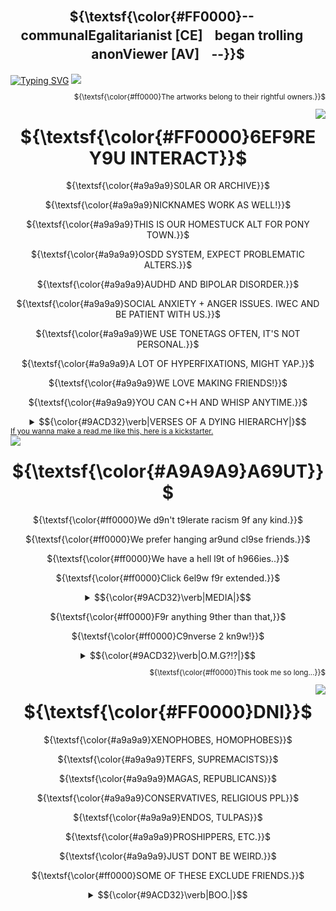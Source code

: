 <div align="center">

## ${\textsf{\color{#FF0000}--ㅤcommunalEgalitarianist [CE]ㅤbegan trollingㅤanonViewer [AV]ㅤ--}}$
</div>
<a href="https://git.io/typing-svg"><img src="https://readme-typing-svg.herokuapp.com?font=Fira+Code&size=30&duration=3500&pause=850&color=A9A9A9&center=true&repeat=false&width=1000&height=60&lines=WISHING+Y9U+WERE+THERE+WHEN+THEY+--+NEEDED+--+Y9U;THE+9NLY+S9UL+WH9'S+EVER+C9MPLETED+Y9U." alt="Typing SVG" /></a>
<img src="https://github.com/user-attachments/assets/9c000628-8ca1-4167-a816-9842d4c7e50b"></a>
<div align="right">
<sub> 
  
${\textsf{\color{#ff0000}The artworks belong to their rightful owners.}}$
</sub>
</div>
<div align="center">
<img src="https://github.com/user-attachments/assets/5fda2107-c0fc-4830-a4c9-521c4caf7ca5" align="right" width="%50"></a>
</div>

<div align="center">
  
  # ${\textsf{\color{#FF0000}6EF9RE Y9U INTERACT}}$
  <p align="center">
${\textsf{\color{#a9a9a9}S0LAR OR ARCHIVE}}$ <br>
</p>

${\textsf{\color{#a9a9a9}NICKNAMES WORK AS WELL!}}$ <br>
</p>

${\textsf{\color{#a9a9a9}THIS IS OUR HOMESTUCK ALT FOR PONY TOWN.}}$ <br>
</p>

${\textsf{\color{#a9a9a9}OSDD SYSTEM, EXPECT PROBLEMATIC ALTERS.}}$ <br>
</p>
    
${\textsf{\color{#a9a9a9}AUDHD AND BIPOLAR DISORDER.}}$ <br>
</p>

${\textsf{\color{#a9a9a9}SOCIAL ANXIETY + ANGER ISSUES. IWEC AND BE PATIENT WITH US.}}$ <br>
</p>

${\textsf{\color{#a9a9a9}WE USE TONETAGS OFTEN, IT'S NOT PERSONAL.}}$ <br>
</p>

${\textsf{\color{#a9a9a9}A LOT OF HYPERFIXATIONS, MIGHT YAP.}}$ <br>
</p>

${\textsf{\color{#a9a9a9}WE LOVE MAKING FRIENDS!}}$ <br>
</p>

${\textsf{\color{#a9a9a9}YOU CAN C+H AND WHISP ANYTIME.}}$ <br>
</p>
</div>

<div align="center">
  <details>
    <summary> <td>$${\color{#9ACD32}\verb|VERSES OF A DYING HIERARCHY|}$$</td> </summary>
    <a href="https://git.io/typing-svg"><img src="https://readme-typing-svg.herokuapp.com?font=Fira+Code&duration=2500&pause=850&color=A9A9A9&center=true&vCenter=true&width=430&lines=MIN9R+DEPRESSI9NS+ARE+PRANKS%2C;CANDY+6L99D+IS+L9W-PRICED.;THEREF9RE%2C+REJ9ICE+-;T9+THE+EXTENT+Y9U+CAN+HARDLY+6EAR." alt="Typing SVG" /></a><a href="https://git.io/typing-svg"><img src="https://readme-typing-svg.herokuapp.com?font=Fira+Code&duration=2500&pause=850&color=FF0000&center=true&vCenter=true&width=430&separator=%3C&lines=MINOR+THEORIES+ARE+NONSENSE%2C%3CPLEASURE+IS+LOW-PRICED.%3CON+NO+ACCOUNT+YOU+SHOULD+REFLECT;%3CFOR+IT'S+TOO+LATE." alt="Typing SVG" /></a>
  </details>
</div>
<div align="left">
    
<sub> 
    <a href=https://github.com/COMMUNALEGALITARIANIST/CODE-STUFF-THAT-I-THINK-WILL-BE-USEFUL/blob/main/README.md?plain>
If you wanna make a read.me like this, here is a kickstarter.
</sub>
</div>
      
<div align="center">
<img src="https://github.com/user-attachments/assets/d21e5799-b4ff-48ee-bc81-7de25d4ab192" align="left" width="%50"></a>
</div>

<div align="center">
  
  # ${\textsf{\color{#A9A9A9}A69UT}}$
  
${\textsf{\color{#ff0000}We d9n't t9lerate racism 9f any kind.}}$ <br>
</p>

${\textsf{\color{#ff0000}We prefer hanging ar9und cl9se friends.}}$ <br>
</p>

${\textsf{\color{#ff0000}We have a hell l9t of h966ies..}}$ <br>
</p>

${\textsf{\color{#ff0000}Click 6el9w f9r extended.}}$ <br>
</p>
</div>
<div align="center">
  <details>
    <summary> <td>$${\color{#9ACD32}\verb|MEDIA|}$$</td> </summary>
<p align="right">
${\textsf{\color{#a9a9a9}HOMESTUCK}}$ <br>
${\textsf{\color{#a9a9a9}SCOTT PILGRIM}}$ <br>
${\textsf{\color{#a9a9a9}RAMSHACKLE}}$ <br>
${\textsf{\color{#a9a9a9}MURDER DRONES, TADC}}$ <br>
${\textsf{\color{#a9a9a9}METAL GEAR}}$ <br>
${\textsf{\color{#a9a9a9}TOUHOU}}$ <br>
${\textsf{\color{#a9a9a9}8:11, DUBUK}}$ <br>
${\textsf{\color{#a9a9a9}STUDIO INVESTIGRAVE}}$ <br>
${\textsf{\color{#a9a9a9}BLOODMONEY}}$ <br>
${\textsf{\color{#a9a9a9}ELTINGVILLE CLUB}}$ <br>
${\textsf{\color{#a9a9a9}DOOM, HALO-MCC, DUKE NUKEM}}$ <br>
${\textsf{\color{#a9a9a9}FUNGER}}$ <br>
${\textsf{\color{#a9a9a9}AMERICAN PSYCHO}}$ <br>
${\textsf{\color{#a9a9a9}PRETTY BLOOD, HTF}}$ <br>
${\textsf{\color{#a9a9a9}SILENT HILL 1-3, RE 7-8, OUTLAST}}$ <br>
${\textsf{\color{#a9a9a9}POSTAL}}$ <br>
${\textsf{\color{#a9a9a9}F:TUT}}$ <br>
${\textsf{\color{#a9a9a9}E:TM}}$ <br>
${\textsf{\color{#a9a9a9}FNAF, DSAF}}$ <br>
${\textsf{\color{#a9a9a9}MADCOM}}$ <br>
${\textsf{\color{#a9a9a9}OMORI}}$ <br>
${\textsf{\color{#a9a9a9}PORTAL}}$ <br>
${\textsf{\color{#a9a9a9}RANFREN}}$ <br>
${\textsf{\color{#a9a9a9}PTP}}$ <br>
${\textsf{\color{#ff0000}A whole lot more...}}$ <br>
  </p>
</details>
</div>
<div align="center">
  
${\textsf{\color{#ff0000}F9r anything 9ther than that,}}$ <br>
</p>

${\textsf{\color{#ff0000}C9nverse 2 kn9w!}}$ <br>
</p>
</div>

<div align="center">
  <details>
    <summary> <td>$${\color{#9ACD32}\verb|O.M.G?!?|}$$</td> </summary>
    <a href="https://git.io/typing-svg"><img src="https://readme-typing-svg.herokuapp.com?font=Fira+Code&duration=1500&pause=350&color=A9A9A9&center=true&vCenter=true&width=430&lines=I+LIKE+THE+WAY+THAT+Y9U+TALK%2C;CRASH+!;BANG+!!;Y9U'RE+S9+6EAUTIFUL." alt="Typing SVG" /></a><a href="https://git.io/typing-svg"><img src="https://readme-typing-svg.herokuapp.com?font=Fira+Code&duration=1500&pause=350&color=FF0000&center=true&vCenter=true&width=430&lines=I+LIKE+THE+WAY+THAT+YOU+WALK%2C;BOOM+!;BANG+!!;YOU'RE+SO+BEAUTIFUL." alt="Typing SVG" /></a>
  </details>
</div>

<div align="right">
<sub> 
  
${\textsf{\color{#ff0000}This took me so long...}}$
</sub>
</div>

<div align="center">
<img src="https://github.com/user-attachments/assets/4592e6a4-0c77-4df1-bedc-321306b6c1c4" align="right" width="%70"></a>
</div>

<div align="center">
  
  # ${\textsf{\color{#FF0000}DNI}}$
  
<p align="center">  
${\textsf{\color{#a9a9a9}XENOPHOBES, HOMOPHOBES}}$ <br>
</p>

${\textsf{\color{#a9a9a9}TERFS, SUPREMACISTS}}$ <br>
</p>

${\textsf{\color{#a9a9a9}MAGAS, REPUBLICANS}}$ <br>
</p>

${\textsf{\color{#a9a9a9}CONSERVATIVES, RELIGIOUS PPL}}$ <br>
</p>

${\textsf{\color{#a9a9a9}ENDOS, TULPAS}}$ <br>
</p>

${\textsf{\color{#a9a9a9}PROSHIPPERS, ETC.}}$ <br>
</p>

${\textsf{\color{#a9a9a9}JUST DONT BE WEIRD.}}$ <br>
</p>

${\textsf{\color{#ff0000}SOME OF THESE EXCLUDE FRIENDS.}}$ <br></div>
<div align="center">
<details>
  <summary> <td>$${\color{#9ACD32}\verb|BOO.|}$$</td></summary>
    <p align="center">
<a href=https://github.com/THE-BASILICA>
<img width="105" height="240" src="https://github.com/user-attachments/assets/c962d1e5-d96b-468d-9049-16dd5a41d21b"></a>
  </p>
  <p align="left">
  <a href="https://git.io/typing-svg"><img src="https://readme-typing-svg.herokuapp.com?font=Fira+Code&duration=2500&pause=500&color=A9A9A9&center=true&vCenter=true&repeat=false&width=470&lines=CLICK+THE+K6RK9T+T9+G9+T9+MAIN+GITHU6." alt="Typing SVG" /></a>
  </p>
</details>
</div>


